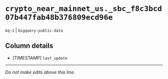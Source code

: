 # `crypto_near_mainnet_us._sbc_f8c3bcd07b447fab48b376809ecd96e`
`bq-1` | `bigquery-public-data`

## Column details
* [TIMESTAMP] `last_update`

-------------------------------------------------------------------------------
*Do not make edits above this line.*
